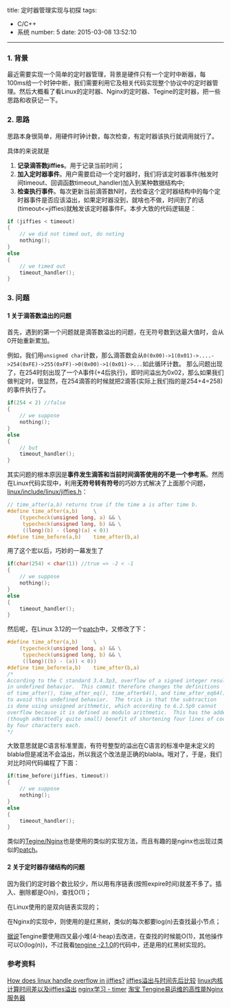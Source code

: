 title: 定时器管理实现与初探
tags:
  - C/C++
  - 系统
number: 5
date: 2015-03-08 13:52:10
---

### 1. 背景

最近需要实现一个简单的定时器管理，背景是硬件只有一个定时中断器，每100ms给一个时钟中断，我们需要利用它及相关代码实现整个协议中的定时器管理。然后大概看了看Linux的定时器、Nginx的定时器、Tegine的定时器，把一些思路和收获记一下。
### 2. 思路

思路本身很简单，用硬件时钟计数，每次检查，有定时器该执行就调用就行了。

具体的来说就是
1. **记录滴答数jiffies**。用于记录当前时间；
2. **加入定时器事件**。用户需要启动一个定时器时，我们将该定时器事件(触发时间timeout、回调函数timeout_handler)加入到某种数据结构中;
3. **检查执行事件**。每次更新当前滴答数N时，去检查这个定时器结构中的每个定时器事件是否应该溢出，如果定时器没到，就啥也不做，时间到了的话(timeout<=jiffies)就触发该定时器事件F。本步大致的代码逻辑是：

``` c
if (jiffies < timeout)
{
    // we did not timed out, do noting
    nothing();
}
else
{
    // we timed out
    timeout_handler();
}
```
### 3. 问题
#### 1 关于滴答数溢出的问题

首先，遇到的第一个问题就是滴答数溢出的问题，在无符号数到达最大值时，会从0开始重新累加。

例如，我们用`unsigned char`计数，那么滴答数会从`0(0x00)->1(0x01)->....->254(0xFE)->255(0xFF)->0(0x00)->1(0x01)->...`如此循环计数。
那么问题出现了，在254时刻出现了一个A事件(+4后执行)，即时间溢出为0x02，那么如果我们做判定时，很显然，在254滴答的时候就把2滴答(实际上我们指的是254+4=258)的事件执行了。

``` c
if(254 < 2) //false
{
    // we suppose
    nothing();
}
else
{
    // but
    timeout_handler();
}
```

其实问题的根本原因是**事件发生滴答和当前时间滴答使用的不是一个参考系**。然而在Linux代码实现中，利用**无符号转有符号**的巧妙方式解决了上面那个问题，[linux/include/linux/jiffies.h](https://github.com/torvalds/linux/blob/4f671fe2f9523a1ea206f63fe60a7c7b3a56d5c7/include/linux/jiffies.h#L101)：

``` c
// time_after(a,b) returns true if the time a is after time b.
#define time_after(a,b)     \
    (typecheck(unsigned long, a) && \
     typecheck(unsigned long, b) && \
     ((long)(b) - (long)(a) < 0))
#define time_before(a,b)    time_after(b,a)
```

用了这个宏以后，巧妙的一幕发生了

``` c
if(char(254) < char(1)) //true => -2 < -1
{
    // we suppose
    nothing();
}
else
{
    timeout_handler();
}
```

然后呢，在Linux 3.12的一个[patch](https://github.com/torvalds/linux/commit/5a581b367b5df0531265311fc681c2abd377e5e6#diff-2610861e923003988c4c2aa213affc7d)中，又修改了下：

``` c
#define time_after(a,b)     \
    (typecheck(unsigned long, a) && \
     typecheck(unsigned long, b) && \
     ((long)((b) - (a)) < 0))
#define time_before(a,b)    time_after(b,a)
/*
According to the C standard 3.4.3p3, overflow of a signed integer results
in undefined behavior.  This commit therefore changes the definitions
of time_after(), time_after_eq(), time_after64(), and time_after_eq64()
to avoid this undefined behavior.  The trick is that the subtraction
is done using unsigned arithmetic, which according to 6.2.5p9 cannot
overflow because it is defined as modulo arithmetic.  This has the added
(though admittedly quite small) benefit of shortening four lines of code
by four characters each.
*/
```

大致意思就是C语言标准里面，有符号整型的溢出在C语言的标准中是未定义的blabla但是减法不会溢出，所以我这个改法是正确的blabla。哦对了，于是，我们对比时间代码编程了下面：

``` c
if(time_before(jiffies, timeout))
{
    // we suppose
    nothing();
}
else
{
    timeout_handler();
}
```

类似的[Tegine/Nginx](https://github.com/alibaba/tengine/blob/master/src/event/ngx_event_timer.c#L98)也是使用的类似的实现方法，而且有趣的是nginx也出现过类似的[patch](https://github.com/alibaba/tengine/commit/246f4133f6a1048dce36d3e55a5c748228288da1#diff-646868bfaeca38df552b086ec7cbf4e0L70)。
#### 2 关于定时器存储结构的问题

因为我们的定时器个数比较少，所以用有序链表(按照expire时间)就差不多了。插入、删除都是O(n)，查找O(1)；

在Linux使用的是双向链表实现的；

在Nginx的实现中，则使用的是红黑树，类似的每次都要log(n)去查找最小节点；

[据说](tengine.taobao.org/download/programmer-201209-Tengine.pdf)Tengine要使用四叉最小堆(4-heap)去改进，在查找的时候能O(1)，其他操作可以O(log(n))，不过我看[tengine -2.1.0](https://github.com/alibaba/tengine/blob/tengine-2.1.0/src/event/ngx_event_timer.c)的代码中，还是用的红黑树实现的。
### 参考资料

[How does linux handle overflow in jiffies?](http://stackoverflow.com/questions/8206762/how-does-linux-handle-overflow-in-jiffies)
[jiffies溢出与时间先后比较](http://blog.chinaunix.net/uid-23215128-id-2521293.html)
[linux内核计算时间差以及jiffies溢出](http://blog.csdn.net/mrpre/article/details/27890415)
[nginx学习 - timer](http://www.cnblogs.com/xiaohuo/archive/2012/06/19/2555056.html)
[淘宝 Tengine易运维的高性能Nginx服务器](tengine.taobao.org/download/programmer-201209-Tengine.pdf)
